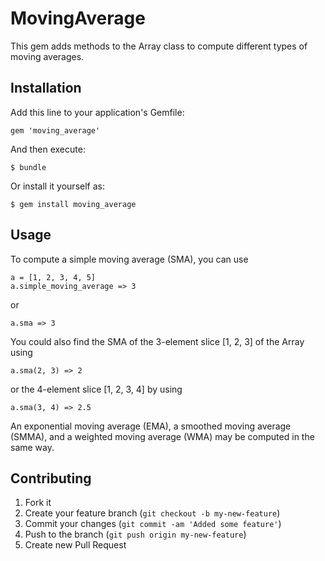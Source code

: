 # MovingAverage

This gem adds methods to the Array class to compute different types of moving
averages.

## Installation

Add this line to your application's Gemfile:

    gem 'moving_average'

And then execute:

    $ bundle

Or install it yourself as:

    $ gem install moving_average

## Usage

To compute a simple moving average (SMA), you can use

    a = [1, 2, 3, 4, 5]
    a.simple_moving_average => 3

or

    a.sma => 3

You could also find the SMA of the 3-element slice [1, 2, 3] of the Array using

    a.sma(2, 3) => 2

or the 4-element slice [1, 2, 3, 4] by using

    a.sma(3, 4) => 2.5

An exponential moving average (EMA), a smoothed moving average (SMMA), and a
weighted moving average (WMA) may be computed in the same way.

## Contributing

1. Fork it
2. Create your feature branch (`git checkout -b my-new-feature`)
3. Commit your changes (`git commit -am 'Added some feature'`)
4. Push to the branch (`git push origin my-new-feature`)
5. Create new Pull Request
